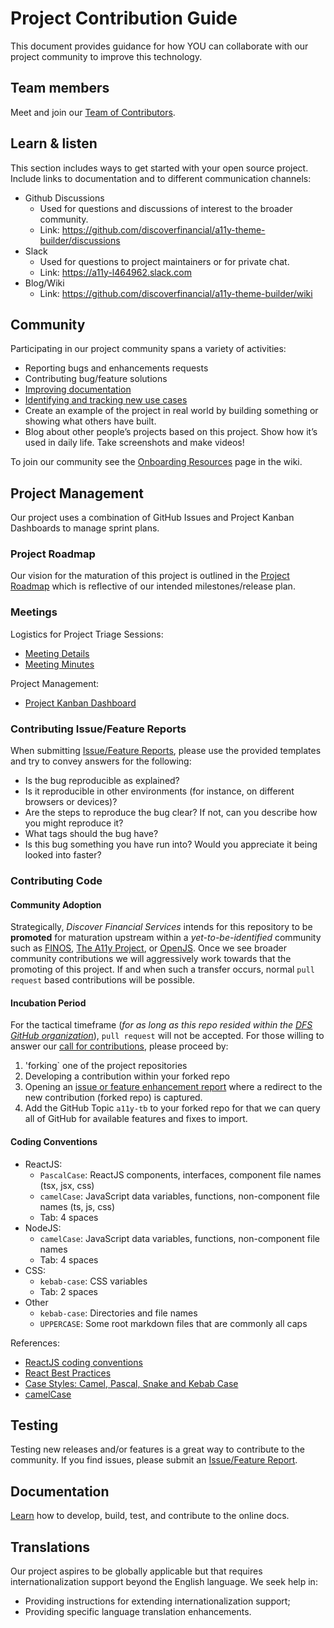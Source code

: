 #  Project Contribution Guide
This document provides guidance for how YOU can collaborate with our project community to improve this technology. 

## Team members

Meet and join our [Team of Contributors](https://github.com/discoverfinancial/a11y-theme-builder/wiki/Maintainers-&-Contributors).

## Learn & listen
<!-- Fill out Missing Project Communications -->
This section includes ways to get started with your open source project. Include links to documentation and to different communication channels: 

* Github Discussions
  * Used for questions and discussions of interest to the broader community.
  * Link: https://github.com/discoverfinancial/a11y-theme-builder/discussions
* Slack
  * Used for questions to project maintainers or for private chat.
  * Link: https://a11y-l464962.slack.com
* Blog/Wiki
  * Link: https://github.com/discoverfinancial/a11y-theme-builder/wiki 

## Community 
Participating in our project community spans a variety of activities:

* Reporting bugs and enhancements requests
* Contributing bug/feature solutions
* [Improving documentation](https://discoverfinancial.github.io/a11y-theme-builder/)
* [Identifying and tracking new use cases](https://discoverfinancial.github.io/a11y-theme-builder/contribute)
* Create an example of the project in real world by building something or showing what others have built. 
* Blog about other people’s projects based on this project. Show how it’s used in daily life. Take screenshots and make videos!

To join our community see the [Onboarding Resources](https://github.com/discoverfinancial/a11y-theme-builder/wiki/Onboarding-Resources) page in the wiki.

## Project Management
<!-- Fill out Missing Project Communications Details-->
Our project uses a combination of GitHub Issues and Project Kanban Dashboards to manage sprint plans.  

### Project Roadmap
<!-- ToDo provide Wiki URL for release plan. -->
Our vision for the maturation of this project is outlined in the [Project Roadmap](https://github.com/discoverfinancial/a11y-theme-builder/wiki/Roadmap) which is reflective of our intended milestones/release plan.

### Meetings

Logistics for Project Triage Sessions:
* [Meeting Details](https://github.com/discoverfinancial/a11y-theme-builder/wiki/Communication#meetings)
* [Meeting Minutes](https://github.com/discoverfinancial/a11y-theme-builder/wiki/Meeting-Minutes)

Project Management:
* [Project Kanban Dashboard](https://github.com/orgs/discoverfinancial/projects/1/views/1)

### Contributing Issue/Feature Reports
When submitting [Issue/Feature Reports](https://github.com/discoverfinancial/a11y-theme-builder/issues), please use the provided templates and try to convey answers for the following:

* Is the bug reproducible as explained?   
* Is it reproducible in other environments (for instance, on different browsers or devices)?   
* Are the steps to reproduce the bug clear? If not, can you describe how you might reproduce it?  
* What tags should the bug have?  
* Is this bug something you have run into? Would you appreciate it being looked into faster?  

### Contributing Code

#### Community Adoption
Strategically, *Discover Financial Services* intends for this repository to be **promoted** for maturation upstream within a *yet-to-be-identified* community such as [FINOS](https://www.finos.org), [The A11y Project](https://www.a11yproject.com), or [OpenJS](https://openjsf.org). Once we see broader community contributions we will aggressively work towards that the promoting of this project. If and when such a transfer occurs, normal `pull request` based contributions will be possible. 

#### Incubation Period
For the tactical timeframe (*for as long as this repo resided within the [DFS GitHub organization](https://github.com/discoverfinancial)*), `pull request` will not be accepted. For those willing to 
answer our [call for contributions](https://discoverfinancial.github.io/a11y-theme-builder/contribute/), please proceed by:

1. 'forking` one of the project repositories
2. Developing a contribution within your forked repo
3. Opening an [issue or feature enhancement report](https://github.com/discoverfinancial/a11y-theme-builder/issues) where a redirect to the new contribution (forked repo) is captured.
4. Add the GitHub Topic `a11y-tb` to your forked repo for that we can query all of GitHub for available features and fixes to import.

#### Coding Conventions
* ReactJS:
  * `PascalCase`: ReactJS components, interfaces, component file names (tsx, jsx, css)
  * `camelCase`: JavaScript data variables, functions, non-component file names (ts, js, css)
  * Tab: 4 spaces
* NodeJS:
  * `camelCase`: JavaScript data variables, functions, non-component file names
  * Tab: 4 spaces
* CSS:
  * `kebab-case`: CSS variables
  * Tab: 2 spaces
* Other
  * `kebab-case`: Directories and file names
  * `UPPERCASE`: Some root markdown files that are commonly all caps

References:
* [ReactJS coding conventions](https://levelup.gitconnected.com/react-code-conventions-and-best-practices-433e23ed69aa)
* [React Best Practices](https://www.freecodecamp.org/news/best-practices-for-react)
* [Case Styles: Camel, Pascal, Snake and Kebab Case](https://betterprogramming.pub/string-case-styles-camel-pascal-snake-and-kebab-case-981407998841)
* [camelCase](https://en.wikipedia.org/wiki/Camel_case)


## Testing 
Testing new releases and/or features is a great way to contribute to the community. If you find issues, please submit an [Issue/Feature Report](https://github.com/discoverfinancial/a11y-theme-builder/issues).

## Documentation
[Learn](./DEVELOP_DOCS.md) how to develop, build, test, and contribute to the online docs. 

## Translations
Our project aspires to be globally applicable but that requires internationalization support beyond the English language. We seek help in:

* Providing instructions for extending internationalization support;
* Providing specific language translation enhancements. 


